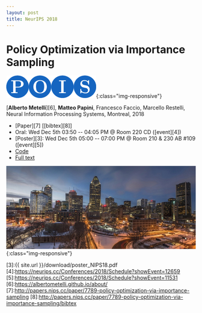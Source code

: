 ```yaml
---
layout: post
title: NeurIPS 2018
---
```


# Policy Optimization via Importance Sampling

![image-title-here](../images/poislogo.png){:class="img-responsive"}

[**Alberto Metelli**][6], **Matteo Papini**, Francesco Faccio, Marcello Restelli, Neural Information Processing Systems, Montreal, 2018

* [Paper][7] \[[bibtex][8]\]
* Oral: Wed Dec 5th 03:50 -- 04:05 PM @ Room 220 CD ([event][4])
* [Poster][3]: Wed Dec 5th 05:00 -- 07:00 PM @ Room 210 & 230 AB #109 ([event][5])
* [Code][2]
* [Full text][1]

![image-title-here](../images/montreal.jpg){:class="img-responsive"}

[1]:http://papers.nips.cc/paper/7789-policy-optimization-via-importance-sampling-supplemental.zip
[2]:https://github.com/T3p/pois
[3]:{{ site.url }}/download/poster_NIPS18.pdf
[4]:https://neurips.cc/Conferences/2018/Schedule?showEvent=12659
[5]:https://neurips.cc/Conferences/2018/Schedule?showEvent=11531
[6]:https://albertometelli.github.io/about/
[7]:http://papers.nips.cc/paper/7789-policy-optimization-via-importance-sampling
[8]:http://papers.nips.cc/paper/7789-policy-optimization-via-importance-sampling/bibtex
